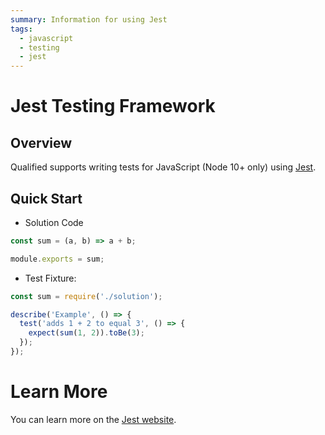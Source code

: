 ```yaml
---
summary: Information for using Jest
tags:
  - javascript
  - testing
  - jest
---
```


# Jest Testing Framework

## Overview

Qualified supports writing tests for JavaScript (Node 10+ only) using [Jest][0].

## Quick Start

- Solution Code

```javascript
const sum = (a, b) => a + b;

module.exports = sum;
```

- Test Fixture:

```javascript
const sum = require('./solution');

describe('Example', () => {
  test('adds 1 + 2 to equal 3', () => {
    expect(sum(1, 2)).toBe(3);
  });
});
```

# Learn More

You can learn more on the [Jest website][0].

[0]: https://jestjs.io/en/
